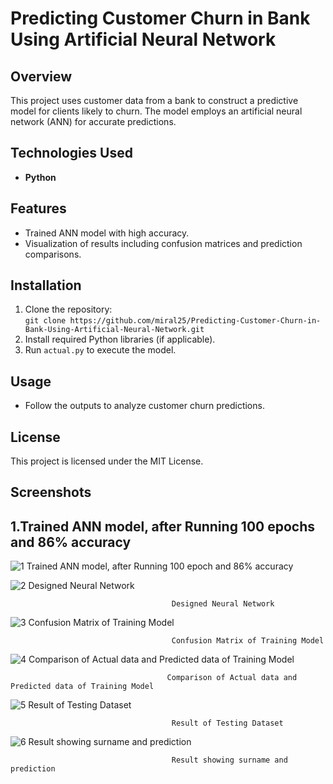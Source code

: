 # Predicting Customer Churn in Bank Using Artificial Neural Network

## Overview
This project uses customer data from a bank to construct a predictive model for clients likely to churn. The model employs an artificial neural network (ANN) for accurate predictions.

## Technologies Used
- **Python**

## Features
- Trained ANN model with high accuracy.
- Visualization of results including confusion matrices and prediction comparisons.

## Installation
1. Clone the repository:  
   `git clone https://github.com/miral25/Predicting-Customer-Churn-in-Bank-Using-Artificial-Neural-Network.git`
2. Install required Python libraries (if applicable).
3. Run `actual.py` to execute the model.

## Usage
- Follow the outputs to analyze customer churn predictions.

## License
This project is licensed under the MIT License.


## Screenshots

## 1.Trained ANN model, after Running 100 epochs and 86% accuracy
    
![1  Trained ANN model, after Running 100 epoch and 86% accuracy](https://user-images.githubusercontent.com/29537650/86046940-b2aa6580-ba6b-11ea-8550-6e13a37234b3.png)

![2  Designed Neural Network](https://user-images.githubusercontent.com/29537650/86046942-b3db9280-ba6b-11ea-93ac-ca8bcf004084.png)

                                        Designed Neural Network


![3  Confusion Matrix of Training Model](https://user-images.githubusercontent.com/29537650/86046946-b5a55600-ba6b-11ea-96eb-7cffd5a0f1b5.png)

                                        Confusion Matrix of Training Model


![4  Comparison of Actual data and Predicted data of Training Model](https://user-images.githubusercontent.com/29537650/86046950-b63dec80-ba6b-11ea-85d1-3bbd8586b482.png)

                                       Comparison of Actual data and Predicted data of Training Model


![5  Result of Testing Dataset](https://user-images.githubusercontent.com/29537650/86046951-b63dec80-ba6b-11ea-98e2-137254e3493d.png)

                                        Result of Testing Dataset


![6  Result showing surname and prediction](https://user-images.githubusercontent.com/29537650/86046954-b6d68300-ba6b-11ea-8987-95c84eafee8d.png)

                                        Result showing surname and prediction
